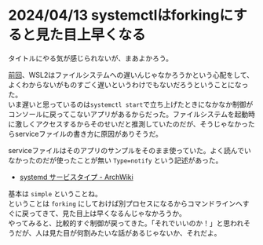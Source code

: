 # 2024/04/13 systemctlはforkingにすると見た目上早くなる

タイトルにやる気が感じられないが、まあよかろう。  
  
[前回](20240407-wsl.md)、WSL2はファイルシステムへの遅いんじゃなかろうかという心配をして、よくわからないがものすごく遅いというわけでもないだろうということになった。  
いま遅いと思っているのは`systemctl start`で立ち上げたときになかなか制御がコンソールに戻ってこないアプリがあるからだった。ファイルシステムを起動時に激しくアクセスするからそのせいだと推測していたのだが、そうじゃなかったらserviceファイルの書き方に原因がありそうだ。  
  
serviceファイルはそのアプリのサンプルをそのまま使っていた。よく読んでいなかったのだが使ったことが無い `Type=notify` という記述があった。  

* [systemd サービスタイプ - ArchWiki](https://wiki.archlinux.jp/index.php/Systemd#.E3.82.B5.E3.83.BC.E3.83.93.E3.82.B9.E3.82.BF.E3.82.A4.E3.83.97)

基本は `simple` ということね。  
ということは `forking` にしておけば別プロセスになるからコマンドラインへすぐに戻ってきて、見た目上は早くなるんじゃなかろうか。  
やってみると、比較的すぐ制御が戻ってきた。「それでいいのか！」と思われそうだが、人は見た目が何割みたいな話があるじゃないか、それだよ。
